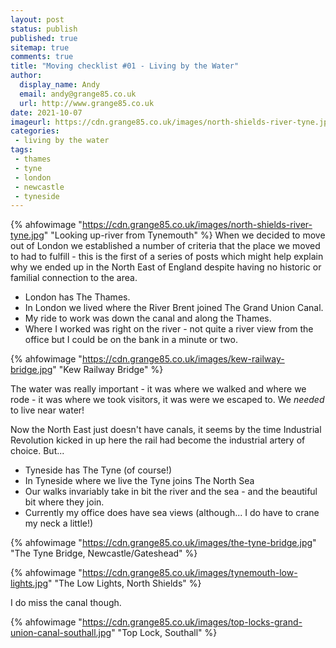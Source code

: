 ```yaml
---
layout: post
status: publish
published: true 
sitemap: true
comments: true
title: "Moving checklist #01 - Living by the Water"
author:
  display_name: Andy
  email: andy@grange85.co.uk
  url: http://www.grange85.co.uk
date: 2021-10-07
imageurl: https://cdn.grange85.co.uk/images/north-shields-river-tyne.jpg
categories:
 - living by the water
tags:
 - thames
 - tyne
 - london
 - newcastle
 - tyneside
---
```

{% ahfowimage "https://cdn.grange85.co.uk/images/north-shields-river-tyne.jpg" "Looking up-river from Tynemouth" %}
When we decided to move out of London we established a number of criteria that the place we moved to had to fulfill - this is the first of a series of posts which might help explain why we ended up in the North East of England despite having no historic or familial connection to the area.

 - London has The Thames.
 - In London we lived where the River Brent joined The Grand Union Canal.
 - My ride to work was down the canal and along the Thames.
 - Where I worked was right on the river - not quite a river view from the office but I could be on the bank in a minute or two.

{% ahfowimage "https://cdn.grange85.co.uk/images/kew-railway-bridge.jpg" "Kew Railway Bridge" %}

The water was really important - it was where we walked and where we rode - it was where we took visitors, it was were we escaped to. We _needed_ to live near water!

Now the North East just doesn't have canals, it seems by the time Industrial Revolution kicked in up here the rail had become the industrial artery of choice. But...

 - Tyneside  has The Tyne (of course!)
 - In Tyneside where we live the Tyne joins The North Sea
 - Our walks invariably take in bit the river and the sea - and the beautiful bit where they join.
 - Currently my office does have sea views (although... I do have to crane my neck a little!)

{% ahfowimage "https://cdn.grange85.co.uk/images/the-tyne-bridge.jpg" "The Tyne Bridge, Newcastle/Gateshead" %}

{% ahfowimage "https://cdn.grange85.co.uk/images/tynemouth-low-lights.jpg" "The Low Lights, North Shields" %}

I do miss the canal though.

{% ahfowimage "https://cdn.grange85.co.uk/images/top-locks-grand-union-canal-southall.jpg" "Top Lock, Southall" %}
